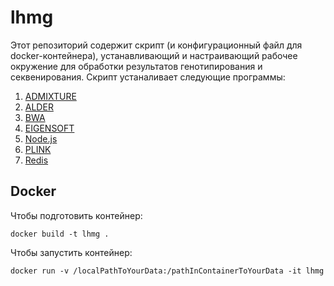 # lhmg
Этот репозиторий содержит скрипт (и конфигурационный файл для docker-контейнера), устанавливающий и настраивающий рабочее окружение
для обработки результатов генотипирования и секвенирования. Скрипт устаналивает следующие программы:

1. [ADMIXTURE](http://www.genetics.ucla.edu/software/admixture/download.html)
2. [ALDER](http://groups.csail.mit.edu/cb/alder/)
3. [BWA](https://github.com/lh3/bwa)
4. [EIGENSOFT](https://www.hsph.harvard.edu/alkes-price/software/)
5. [Node.js](https://nodejs.org/en/)
6. [PLINK](https://www.cog-genomics.org/plink2)
7. [Redis](http://redis.io)

## Docker
Чтобы подготовить контейнер:
```
docker build -t lhmg .
```

Чтобы запустить контейнер:
```
docker run -v /localPathToYourData:/pathInContainerToYourData -it lhmg 
```